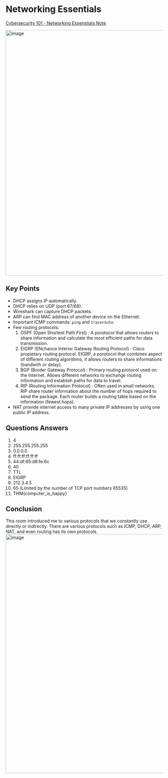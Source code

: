 # Networking Essentials
[Cybersecurity 101 - Networking Essenstials Note](https://tryhackme.com/room/networkingessentials)

<img width="1428" height="785" alt="image" src="https://github.com/user-attachments/assets/04140d9b-15c2-425a-8b30-6ea9f77b62c1" />

## Key Points
- DHCP assigns IP automatically.
- DHCP relies on UDP (port 67/68).
- Wireshark can capture DHCP packets.
- ARP can find MAC address of another device on the Ethernet.
- Important ICMP commands: `ping` and `traceroute`.
- Few routing protocols:
    1. OSPF (Open Shortest Path First) : A porotocol that allows routers to share information and calculate the most efficient paths for data transmission.
    2. EIGRP (ENchance Interior Gateway Routing Protocol) : Cisco propietary routing protocol. EIGRP, a porotocol that combines aspect of different routing algorithms, it allows routers to share informations (bandwith or delay).
    3. BGP (Border Gateway Protocol) : Primary routing protocol used on the Internet. Allows different networks to exchange routing information and establish paths for data to travel.
    4. RIP (Routing Information Protocol) : Often used in small networks. RIP share router information about the number of hops required to send the package. Each router builds a routing table based on the information (fewest hops).
- NAT provide internet access to many private IP addresses by using one public IP address.

## Questions Answers
1. 4
2. 255.255.255.255
3. 0.0.0.0
4. ff:ff:ff:ff:ff:ff
5. 44:df:65:d8:fe:6c
6. 40
7. TTL
8. EIGRP
9. 212.3.4.5
10. 65 (Limited by the number of TCP port numbers 65535)
11. THM{computer_is_happy}

  ## Conclusion
  This room introduced me to various protocols that we constantly use directly or indirectly. There are various protocols such as ICMP, DHCP, ARP, NAT, and even routing has its own protocols.
  <img width="1854" height="764" alt="image" src="https://github.com/user-attachments/assets/1eb3773c-f8dc-48c0-8417-80b7e051b4e1" />

  
